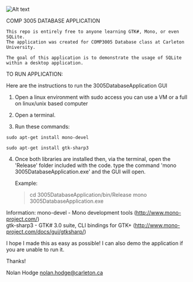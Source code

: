 ![Alt text](/Screenshots/View_All_Clients.png?raw=true "Viewing Clients")

COMP 3005 DATABASE APPLICATION

	This repo is entirely free to anyone learning GTK#, Mono, or even SQLite.
	The application was created for COMP3005 Database class at Carleton University.
	
	The goal of this application is to demonstrate the usage of SQLite within a desktop application.


TO RUN APPLICATION:

   Here are the instructions to run the 3005DatabaseApplication GUI

   1. Open a linux environment with sudo access
		you can use a VM or a full on linux/unix based computer
   
   2. Open a terminal.

   3. Run these commands:

	sudo apt-get install mono-devel

	sudo apt-get install gtk-sharp3

   4. Once both libraries are installed then, via the terminal, open the 'Release' folder included with the code.
      type the command 'mono 3005DatabaseApplication.exe' and the GUI will open.

      Example:
      > cd 3005DatabaseApplication/bin/Release
      > mono 3005DatabaseApplication.exe



   Information:
              mono-devel                      - Mono development tools   (http://www.mono-project.com/)                       
              gtk-sharp3                      - GTK# 3.0 suite, CLI bindings for GTK+ (http://www.mono-project.com/docs/gui/gtksharp/)
      
I hope I made this as easy as possible!
I can also demo the application if you are unable to run it.

Thanks!

Nolan Hodge
nolan.hodge@carleton.ca     

